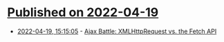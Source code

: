 # [Published on 2022-04-19](index.md)

* [2022-04-19, 15:15:05](https://news.ycombinator.com/item?id=31084264) - [Ajax Battle: XMLHttpRequest vs. the Fetch API](https://blog.openreplay.com/ajax-battle-xmlhttprequest-vs-the-fetch-api/)
